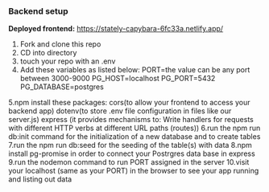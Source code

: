 ### Backend setup

**Deployed frontend:** https://stately-capybara-6fc33a.netlify.app/

1. Fork and clone this repo
2. CD into directory
3. touch your repo with an .env
4. Add these variables as listed below:
   PORT=the value can be any port between 3000-9000
   PG_HOST=localhost
   PG_PORT=5432
   PG_DATABASE=postgres

5.npm install these packages:
cors(to allow your frontend to access your backend app)
dotenv(to store .env file configuration in files like our server.js)
express (it provides mechanisms to: Write handlers for requests with different HTTP verbs at different URL paths (routes))
6.run the npm run db:init command for the initialization of a new database and to create tables
7.run the npm run db:seed for the seeding of the table(s) with data
8.npm install pg-promise in order to connect your Postrgres data base in express
9.run the nodemon command to run PORT assigned in the server
10.visit your localhost (same as your PORT) in the browser to see your app running and listing out data
